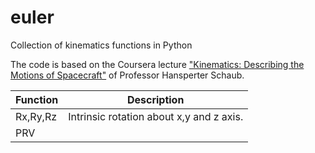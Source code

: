 # euler
Collection of kinematics functions in Python

The code is based on the Coursera lecture ["Kinematics: Describing the Motions of Spacecraft"](https://www.coursera.org/learn/spacecraft-dynamics-kinematics/) of Professor Hansperter Schaub.

Function | Description
---------|------------
Rx,Ry,Rz|Intrinsic rotation about x,y and z axis.
PRV | 




